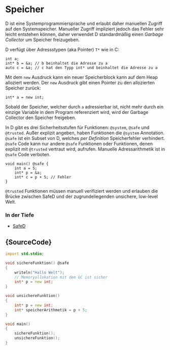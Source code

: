 # Speicher

D ist eine Systemprogrammiersprache und erlaubt daher manuellen Zugriff auf den Systemspeicher.
Manueller Zugriff impliziert jedoch das Fehler sehr leicht entstehen können, daher
verwendet D standardmäßig einen *Garbage Collector* um Speicher freizugeben.

D verfügt über Adressstypen (aka Pointer) `T*` wie in C:

    int a;
    int* b = &a; // b beinhaltet die Adresse zu a
    auto c = &a; // c hat den Typp int* und beinhaltet die Adresse zu a

Mit dem `new` Ausdruck kann ein neuer Speicherblock kann auf dem Heap alloziert
werden. Der `new` Ausdruck gibt einen Pointer zu den allozierten Speicher zurück:

    int* a = new int;

Sobald der Speicher, welcher durch `a` adressierbar ist, nicht mehr durch ein
einzige Variable in dem Program referenziert wird, wird der Garbage Collector den
Speicher freigeben.

In D gibt es drei Sicherheitsstufen für Funktionen: `@system`, `@safe` und `@trusted`.
Außer explizit angeben, haben Funktionen die `@system` Annotation.
`@safe` ist ein Subset von D, welches _per Definition_ Speicherfehler verhindert.
`@safe` Code kann nur andere `@safe` Funktionen oder Funktionen, denen explizit
mit `@trusted` vertraut wird, aufrufen. Manuelle Adressarithmetik ist in `@safe`
Code verboten.

    void main() @safe {
        int a = 5;
        int* p = &a;
        int* c = p + 5; // Fehler
    }

`@trusted` Funktionen müssen manuell verifiziert werden und erlauben die Brücke
zwischen SafeD und der zugrundeliegenden unsichere, low-level Welt.

### In der Tiefe

* [SafeD](https://dlang.org/safed.html)

## {SourceCode}

```d
import std.stdio;

void sichereFunktion() @safe
{
    writeln("Hallo Welt");
    // Memoryallokation mit dem GC ist sicher
    int* p = new int;
}

void unsichereFunktion()
{
    int* p = new int;
    int* speicherArithmetik = p + 5;
}

void main()
{
    sichereFunktion();
    unsichereFunktion();
}
```
